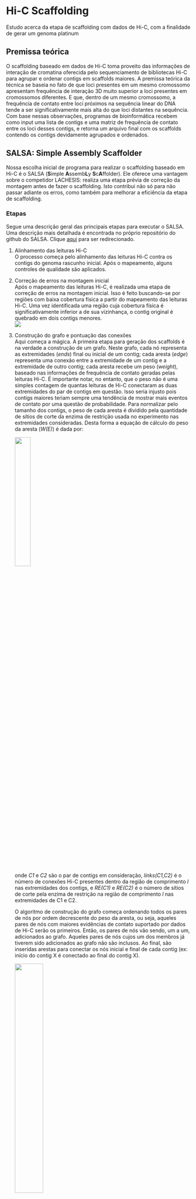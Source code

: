 # Hi-C Scaffolding
Estudo acerca da etapa de scaffolding com dados de Hi-C, com a finalidade de gerar um genoma platinum

## Premissa teórica
O scaffolding baseado em dados de Hi-C toma proveito das informações de interação de cromatina oferecida pelo sequenciamento de bibliotecas Hi-C para agrupar e ordenar contigs em scaffolds maiores. A premissa teórica da técnica se baseia no fato de que loci presentes em um mesmo cromossomo apresentam frequência de interação 3D muito superior a loci presentes em cromossomos diferentes. E que, dentro de um mesmo cromossomo, a frequência de contato entre loci próximos na sequência linear do DNA tende a ser significativamente mais alta do que loci distantes na sequência. Com base nessas observações, programas de bioinformática recebem como input uma lista de contigs e uma matriz de frequência de contato entre os loci desses contigs, e retorna um arquivo final com os scaffolds contendo os contigs devidamente agrupados e ordenados.  

## SALSA: Simple Assembly Scaffolder  
Nossa escolha inicial de programa para realizar o scaffolding baseado em Hi-C é o SALSA (**S**imple **A**ssemb**L**y **S**c**A**ffolder). Ele oferece uma vantagem sobre o competidor LACHESIS: realiza uma etapa prévia de correção da montagem antes de fazer o scaffolding. Isto contribui não só para não passar adiante os erros, como também para melhorar a eficiência da etapa de scaffolding.  

### Etapas  
Segue uma descrição geral das principais etapas para executar o SALSA. Uma descrição mais detalhada é encontrada no próprio repositório do github do SALSA. Clique [aqui](https://github.com/marbl/SALSA#how-to-run-the-code) para ser redirecionado.   
1. Alinhamento das leituras Hi-C  
  O processo começa pelo alinhamento das leituras Hi-C contra os contigs do genoma rascunho inicial. Após o mapeamento, alguns controles de qualidade são aplicados. 
2. Correção de erros na montagem inicial  
  Após o mapeamento das leituras Hi-C, é realizada uma etapa de correção de erros na montagem inicial. Isso é feito buscando-se por regiões com baixa cobertura física a partir do mapeamento das leituras Hi-C. Uma vez identificada uma região cuja cobertura física é significativamente inferior a de sua vizinhança, o contig original é quebrado em dois contigs menores.  
    <img src="https://user-images.githubusercontent.com/22843614/89346187-0158aa00-d67f-11ea-9502-31a8fd23752e.png">  

3. Construção do grafo e pontuação das conexões  
  Aqui começa a mágica. A primeira etapa para geração dos scaffolds é na verdade a construção de um grafo. Neste grafo, cada nó representa as extremidades (*ends*) final ou inicial de um contig; cada aresta (*edge*) representa uma conexão entre a extremidade de um contig e a extremidade de outro contig; cada aresta recebe um peso (*weight*), baseado nas informações de frequência de contato geradas pelas leituras Hi-C. É importante notar, no entanto, que o peso não é uma simples contagem de quantas leituras de Hi-C conectaram as duas extremidades do par de contigs em questão. Isso seria injusto pois contigs maiores teriam sempre uma tendência de mostrar mais eventos de contato por uma questão de probabilidade. Para normalizar pelo tamanho dos contigs, o peso de cada aresta é dividido pela quantidade de sítios de corte da enzima de restrição usada no experimento nas extremidades consideradas. Desta forma a equação de cálculo do peso da aresta (*W(E)*) é dada por: 

    <img src="https://user-images.githubusercontent.com/22843614/89224455-e4ed3c80-d5ae-11ea-8c6d-71dc5e938f64.png" width="30%">
    
    onde *C1* e *C2* são o par de contigs em consideração, *links(C1,C2)* é o número de conexões Hi-C presentes dentro da região de comprimento *l* nas extremidades dos contigs, e *RE(C1)* e *RE(C2)* é o número de sítios de corte pela enzima de restrição na região de comprimento *l* nas extremidades de C1 e C2. 
    
    O algoritmo de construção do grafo começa ordenando todos os pares de nós por ordem decrescente do peso da aresta, ou seja, aqueles pares de nós com maiores evidências de contato suportado por dados de Hi-C serão os primeiros. Então, os pares de nós vão sendo, um a um, adicionados ao grafo. Aqueles pares de nós cujos um dos membros já tiverem sido adicionados ao grafo não são inclusos. Ao final, são inseridas arestas para conectar os nós inicial e final de cada contig (ex: início do contig X é conectado ao final do contig X).   
    
    <img src="https://user-images.githubusercontent.com/22843614/89228957-f20e2980-d5b6-11ea-9a20-ffb0c8bd871d.png" width="40%">  
    
4. Construção dos scaffolds  
  Os scaffolds serão construídos a partir do grafo obtido na etapa anterior. Em resumo, primeiro procuramos por pares de nós que estejam conectados apenas a um outro nó (vértice de grau 1). Esses pares são pela definição do grafo, extremos desse grafo (veja no entanto que o grafo pode conter vários sub-grupos/scaffolds, caracterizando vários pares de nó extremos). A partir de um desses nós percorremos o caminho até o outro e contamos o número de arestas nesse caminho, incluindo arestas que conectam dois nós de um mesmo contig (representando suas extremidades inicial e final). Se o número de arestas contado for superior a um limite previamente delimitado Nth, então este subconjunto do grafo será marcado como um scaffold semente (*seed scaffold*). Se inferior, será marcado como um scaffold pequeno (*small scaffold*). Finalmente, cada contig de cada scaffold pequeno é inserido em um scaffold semente, na posição e orientação que maximizem o somatório dos pesos das arestas naquele scaffold semente. Uma vez que todos os contigs dos scaffolds pequenos tenham sido alocados em algum scaffold semente, o processo está finalizado.   

### Insigths interessantes  
#### É possível utilizar dados de Chicago Library  
> "Our method can be extended to leverage other chromatin interaction datasets such as Dovetail Chicago libraries [40] and can adapt to their chromosomal contact model."

### Inputs necessários  
O programa SALSA requer três inputs principais: 
* Arquivo de alinhamento no formato BED, o que significa que provavelmente após o mapeamento das leituras Hi-C contra a montagem inicial precisaremos fazer uma conversão do formato BAM (que é o output padrão dos alinhadores populares, Bowtie e BWA-MEM) para o formato BED  
* Arquivo descrevendo os tamanhos dos contigs da montagem inicial  
* Nome da enzima de restrição utilizada para construção da biblioteca Hi-C  
  - No nosso caso, a enzima utilizada foi a DpnII, como documentado no próprio [e-mail da Dovetail](https://mail.google.com/mail/u/0/?tab=cm#starred/FMfcgxwGCkkFBSHKWfVmjGNHwLLKVHhR)

**Importante**: Para mais detalhes de como gerar os dois arquivos, por favor recorrer à [documentação](https://github.com/marbl/SALSA#how-to-run-the-code) do SALSA no github  

### Output: como interpretar?  
Por padrão, o programa salsa armazena todos seus arquivos no diretório *SALSA_OUT_DIR*. O programa gera uma série de arquivos intermediários, mas provavelmente o arquivo no qual estaremos interessado de fato é o arquivo contendo os scaffolds finais: *scaffolds_FINAL.fasta*. Além dele, o arquivo *scaffolds_FINAL.agp* descreve no formato *AGP* a ordem e orientação de cada contig em cada scaffold.  
Por fim, pode ser de nosso interesse converter o arquivo *scaffolds_FINAL.fasta* para o formato *.hic*, o qual pode ser utilizado para se visualizar a matriz de contatos dos loci do genoma usando programas como o Juicebox. Mais detalhes sobre a conversão de *.fasta* para *.hic* podem ser encontrados no próprio [repositório do SALSA no github](https://github.com/marbl/SALSA#generate-hic-file-from-salsa-scaffolds). Eventualmente, vamos querer que a visualização dos scaffolds do nosso genoma final se pareça com essa visualização gerada pelo Juicebox para os contatos entre os cromossomos humanos:  

<img src="https://user-images.githubusercontent.com/22843614/89295465-6be5f780-d637-11ea-9032-9d3e29a3dd0b.png" width="40%">

## Curadoria manual pós-scaffolding 
A curadoria manual é uma etapa de correção de eventuais erros de scaffolding causados por predição errônea de programas de bioinformática como o SALSA. A ideia aqui é que a partir da investigação da matriz de frequência de contatos do Hi-C conseguiremos identificar e corrigir eventuais problemas na montagem.  

### 1. Via mapas de Hi-C  
#### 1.1 Utilizando o programa Juicebox

O programa Juicebox tem um módulo específico para identificar e corrigir erros de montagem, chamado *Juicebox Assembly Tools*. No artigo de lançamento do módulo, Dudchenko e colaboradores (2018) demonstram como o módulo pode ser utilizado para detecção de translocações, inversões e erros de junção (*misjoins*). De acordo com os autores, esses erros se manifestam em padrões identificáveis (indicados por grandes setas nos painés esquerdos abaixo) nos mapas de frequência de contato obtidos por dados Hi-C:  

a) Erros de junção: quando duas sequências são unidas erroneamente, isso se manifesta sob a forma de um grande clarão (região de muito baixa densidade de contato) no quadrante superior direito e inferior esquerdo.  

<img src="https://user-images.githubusercontent.com/22843614/89344484-5646f100-d67c-11ea-8d39-64c98d1c713e.png" width="80%"> 

b) Translocações: se manifestam na forma de gravatas borboletas (*bowties*) horizontais ou verticais, cujos pontos centrais representam loci que estão fisicamente próximos no genoma, porém posicionados erroneamente distantes na montagem.  

<img src="https://user-images.githubusercontent.com/22843614/89343968-8346d400-d67b-11ea-83f3-1dbf36d37fa5.png" width="80%">

c) Inversões: se manifestam na forma de gravatas borboletas paralelas à diagonal principal. 

<img src="https://user-images.githubusercontent.com/22843614/89344140-cbfe8d00-d67b-11ea-87a4-3da215fea151.png" width="80%">  

Para todos esses três tipos de erros comentados, é possível corrigir as montagens com um simples arrastar de *mouse* no Juicebox, utilizando para isso o módulo *Juicebox Assembly Tools*. As correções aplicadas utilizando esta ferramenta estão ilustradas nos painéis centrais das figuras acima. Finalmente, os painéis da direita ilustram a matriz atualizada após as correções serem aplicadas.  

### 2. Via plot simultâneo de múltiplos conjuntos de dados contra o genoma  
Em adição ao mapa de Hi-C, o time de curadoria do Instituto Sanger utiliza uma série de outros dados para realizar a curadoria manual da montagem ([Howe et al., 2020](https://doi.org/10.1101/2020.08.12.247734)). A ideia é plotar todos esses dados contra a montagem à procura de eventuais inconsistências entre os dados e a montagem. Essas regiões de inconsistência representam potenciais erros de montagem e, quando possível, devem ser corrigidas (em certos casos a correção requer necessariamente gerar novos dados de sequenciamento). Os tipos de dados tradicionalmente usados para a curadoria pelo time do Sanger estão resumidos na Tabela 2 do artigo de [Howe e colaboradores (2020)](https://doi.org/10.1101/2020.08.12.247734). Para plotar todos os dados simultaneamente contra o genoma a ser curado, o time utiliza o navegador de genoma *gEVAL*.  

<img src="https://user-images.githubusercontent.com/22843614/90806533-87b5f280-e2f3-11ea-8b2e-410b98f31016.png">  
Exemplo de inconsistência detectada na montagem do genoma de uma ave utilizando o programa *gEVAL*. Fonte: Howe et al., 2020

#### 2.1 Programa gEVAL  
* Artigo de lançamento do programa: clique [aqui](https://www.ncbi.nlm.nih.gov/pmc/articles/PMC4978925/)  
* Página no Sanger: clique [aqui](https://geval.sanger.ac.uk/index.html)  
* Página no Github: clique [aqui](https://github.com/wchow/wtsi-geval-plugin)

## To Do  
* Estudar como utilizar o [Pretext View](https://github.com/wtsi-hpag/PretextView) para curadoria manual do scaffolding
  * Ele e o Juicebox foram as sugestões iniciais de programas da Marcela 

## Referências  
### SALSA
* [Paper](https://bmcgenomics.biomedcentral.com/articles/10.1186/s12864-017-3879-z)  
* [Repositório no Github](https://github.com/marbl/SALSA)  

### Curadoria manual   
* [Dudchenko et al., 2018](https://www.biorxiv.org/content/10.1101/254797v1.full#F2)

